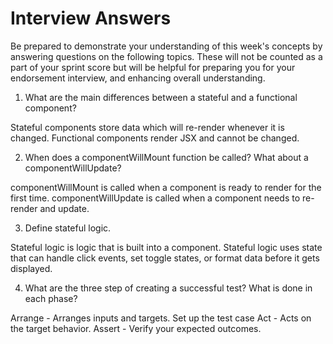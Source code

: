 # Interview Answers
Be prepared to demonstrate your understanding of this week's concepts by answering questions on the following topics. These will not be counted as a part of your sprint score but will be helpful for preparing you for your endorsement interview, and enhancing overall understanding.

1. What are the main differences between a stateful and a functional component?

Stateful components store data which will re-render whenever it is changed.
Functional components render JSX and cannot be changed. 

2. When does a componentWillMount function be called? What about a componentWillUpdate?

componentWillMount is called when a component is ready to render for the first time.
componentWillUpdate is called when a component needs to re-render and update.

3. Define stateful logic.

Stateful logic is logic that is built into a component. Stateful logic uses state that can handle click events, set toggle states, or format data before it gets displayed. 

4. What are the three step of creating a successful test? What is done in each phase?

Arrange - Arranges inputs and targets. Set up the test case
Act - Acts on the target behavior.
Assert - Verify your expected outcomes.
